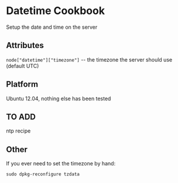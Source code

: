 # Datetime Cookbook

Setup the date and time on the server

## Attributes

`node["datetime"]["timezone"]` -- the timezone the server should use (default UTC)

## Platform

Ubuntu 12.04, nothing else has been tested

## TO ADD

ntp recipe

## Other

If you ever need to set the timezone by hand:

    sudo dpkg-reconfigure tzdata
